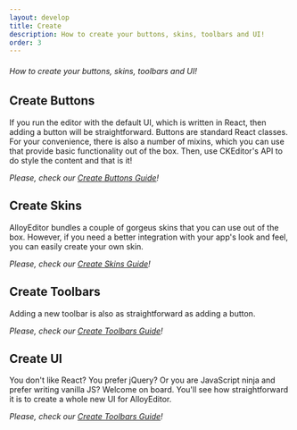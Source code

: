 ```yaml
---
layout: develop
title: Create
description: How to create your buttons, skins, toolbars and UI!
order: 3
---
```


###### How to create your buttons, skins, toolbars and UI!

<article id="article1">

## Create Buttons

<p>
If you run the editor with the default UI, which is written in React, then adding a button will be straightforward. Buttons are standard React classes. For your convenience, there is also a number of mixins, which you can use that provide basic functionality out of the box. Then, use CKEditor's API to do style the content and that is it!
</p>
<p><i>Please, check our <a href="/docs/develop/create/create_buttons.html">Create Buttons Guide</a>!</i></p>

</article>

<article id="article2">

## Create Skins

<p>
AlloyEditor bundles a couple of gorgeus skins that you can use out of the box. However, if you need a better integration with your app's look and feel, you can easily create your own skin.
</p>
<p><i>Please, check our <a href="/docs/develop/create/create_skin.html">Create Skins Guide</a>!</i></p>

</article>

<article id="article3">

## Create Toolbars

<p>
Adding a new toolbar is also as straightforward as adding a button.
</p>
<p><i>Please, check our <a href="/docs/develop/create/create_toolbars.html">Create Toolbars Guide</a>!</i></p>

</article>

<article id="article4">

## Create UI

<p>
You don't like React? You prefer jQuery? Or you are JavaScript ninja and prefer writing vanilla JS? Welcome on board. You'll see how straightforward it is to create a whole new UI for AlloyEditor.
</p>
<p><i>Please, check our <a href="/docs/develop/create.html">Create Toolbars Guide</a>!</i></p>

</article>